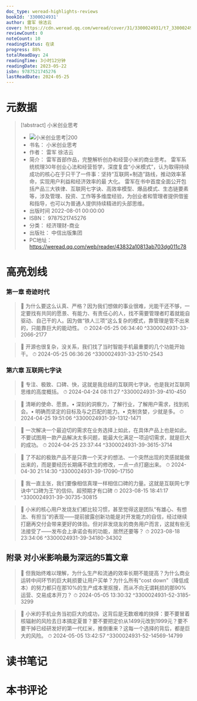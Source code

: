 ```yaml
---
doc_type: weread-highlights-reviews
bookId: '3300024931'
author: 雷军 徐洁云
cover: https://cdn.weread.qq.com/weread/cover/31/3300024931/t7_3300024931.jpg
reviewCount: 0
noteCount: 10
readingStatus: 在读
progress: 88%
totalReadDay: 24
readingTime: 3小时12分钟
readingDate: 2023-05-22
isbn: 9787521745276
lastReadDate: 2024-05-25
---
```


# 元数据

> [!abstract] 小米创业思考
>
> - ![ 小米创业思考|200](https://cdn.weread.qq.com/weread/cover/31/3300024931/t7_3300024931.jpg)
> - 书名： 小米创业思考
> - 作者： 雷军 徐洁云
> - 简介： 雷军首部作品，完整解析创办和经营小米的商业思考。 雷军系统梳理30年创业心法和经营哲学，深度复盘“小米模式”，认为取得持续成功的核心在于只干了一件事：坚持“互联网+制造”路线，推动效率革命，实现用户利益和经济效率的最 大化。 雷军在书中首度全面公开包括产品三大铁律、互联网七字诀、高效率模型、爆品模式、生态链要素等，涉及管理、投资、工作等多维度经验，为创业者和管理者提供借鉴和指导，也可以为普通人提供持续精进的头部思维。
> - 出版时间 2022-08-01 00:00:00
> - ISBN： 9787521745276
> - 分类： 经济理财-商业
> - 出版社： 中信出版集团
> - PC地址：https://weread.qq.com/web/reader/43832a10813ab703dg011c78

# 高亮划线

### 第一章 奇迹时代

> 📌 为什么要这么认真、严格？因为我们想做的事业很难，光能干还不够，一定要找有共同的愿景、有能力、有责任心的人，找不需要管理者盯着就能自驱动、自己干的人。因为做“铁人三项”这么复杂的模式，靠管理是管不出来的，只能靠巨大的能动性。
> ⏱ 2024-05-25 06:34:40 ^3300024931-33-2066-2177

> 📌 开源也很复杂，没关系，我们找了当时智能手机最重要的几个功能开始干。
> ⏱ 2024-05-25 06:36:26 ^3300024931-33-2510-2543

### 第六章 互联网七字诀

> 📌 专注、极致、口碑、快，这就是我总结的互联网七字诀，也是我对互联网思维的高度概括。
> ⏱ 2024-04-24 08:11:27 ^3300024931-39-410-450

> 📌 清晰的使命、愿景。• 深刻的洞察力，了解行业，了解用户需求，找到机会。• 明确而坚定的目标及与之匹配的能力。• 克制贪婪，少就是多。
> ⏱ 2024-04-25 19:51:06 ^3300024931-39-1312-1471

> 📌 一次解决一个最迫切的需求在业务选择上如此，在具体产品上也是如此。不要试图用一款产品解决太多问题，能最大化满足一项迫切需求，就是巨大的成功。
> ⏱ 2024-04-25 23:37:44 ^3300024931-39-3615-3714

> 📌 了不起的极致产品不是只靠一个天才的想法、一个突然出现的灵感就能做出来的，而是要经历长期痛不欲生的修改，一点一点打磨出来。
> ⏱ 2024-04-30 21:14:30 ^3300024931-39-17090-17150

> 📌 我一直主张，我们要像相信真理一样相信口碑的力量。这就是互联网七字诀中“口碑为王”的信仰。超预期才有口碑
> ⏱ 2023-08-15 18:41:17 ^3300024931-39-30735-30815

> 📌 小米的核心用户发烧友们都比较习惯，甚至觉得这是团队“有雄心、有想法、有担当”的表现——提前披露创新功能是对开发能力的自信，经过继续打磨再交付会带来更好的体验。但对非发烧友的商务用户而言，这就有些无法接受了——发布会上承诺会有的功能，居然还要等？
> ⏱ 2023-08-18 23:34:06 ^3300024931-39-34180-34302

## 附录 对小米影响最为深远的5篇文章

> 📌 但我始终难以理解，为什么生产和流通的效率长期不能提高？为什么商业运转中间环节的巨大耗损要让用户买单？为什么所有“cost down”（降低成本）的努力都只在那10%的生产成本里抠搜，而从不向无谓耗损的那90%运营、交易成本开刀？
> ⏱ 2024-05-05 13:30:32 ^3300024931-52-3185-3299

> 📌 小米的手机业务当初巨大的成功，这背后是无数艰难的抉择：要不要冒着核辐射的风险去日本搞定夏普？要不要把定价从1499元改到1999元？要不要干掉已经研发好的第一代红米，推倒重来？这每一个选择的背后，都是巨大的风险。
> ⏱ 2024-05-05 13:42:57 ^3300024931-52-14569-14799

# 读书笔记

# 本书评论
